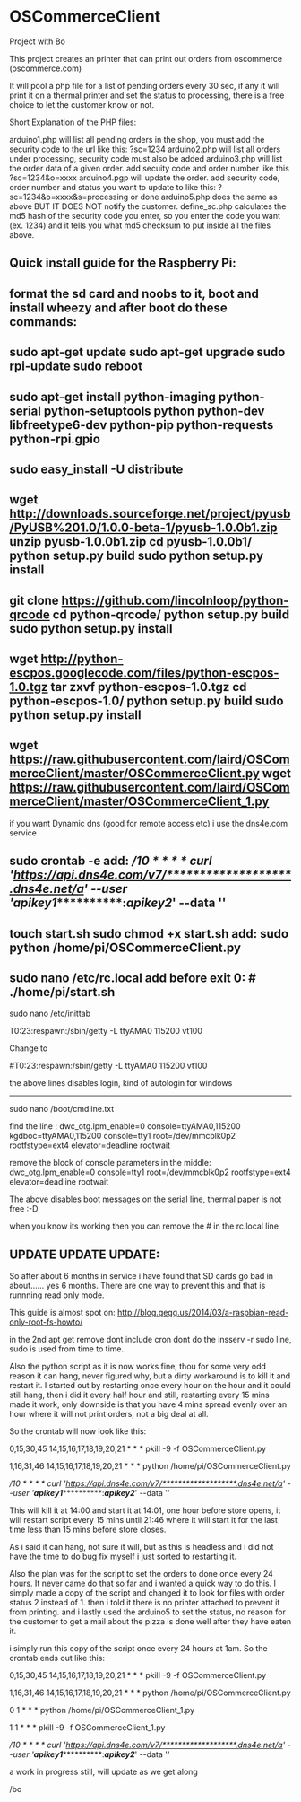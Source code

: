 OSCommerceClient
================

Project with Bo

This project creates an printer that can print out orders from oscommerce (oscommerce.com)

It will pool a php file for a list of pending orders every 30 sec, if any it will print it on a thermal printer and set the status to processing, there is a free choice to let the customer know or not.

Short Explanation of the PHP files:

arduino1.php will list all pending orders in the shop, you must add the security code to the url like this: ?sc=1234
arduino2.php will list all orders under processing, security code must also be added
arduino3.php will list the order data of a given order. add secuity code and order number like this ?sc=1234&o=xxxx
arduino4.pgp will update the order. add security code, order number and status you want to update to like this: ?sc=1234&o=xxxx&s=processing or done
arduino5.php does the same as above BUT IT DOES NOT notify the customer.
define_sc.php calculates the md5 hash of the security code you enter, so you enter the code you want (ex. 1234) and it tells you what md5 checksum to put inside all the files above.

Quick install guide for the Raspberry Pi:
-----------------------------------------

format the sd card and noobs to it, boot and install wheezy and after boot do these commands:
------------------
sudo apt-get update
sudo apt-get upgrade
sudo rpi-update
sudo reboot
------------------
sudo apt-get install python-imaging python-serial python-setuptools python python-dev libfreetype6-dev python-pip python-requests python-rpi.gpio
------------------
sudo easy_install -U distribute
------------------
wget http://downloads.sourceforge.net/project/pyusb/PyUSB%201.0/1.0.0-beta-1/pyusb-1.0.0b1.zip
unzip pyusb-1.0.0b1.zip
cd pyusb-1.0.0b1/
python setup.py build
sudo python setup.py install
------------------
git clone https://github.com/lincolnloop/python-qrcode
cd python-qrcode/
python setup.py build
sudo python setup.py install
------------------
wget http://python-escpos.googlecode.com/files/python-escpos-1.0.tgz
tar zxvf python-escpos-1.0.tgz
cd python-escpos-1.0/
python setup.py build
sudo python setup.py install
------------------
wget https://raw.githubusercontent.com/laird/OSCommerceClient/master/OSCommerceClient.py
wget https://raw.githubusercontent.com/laird/OSCommerceClient/master/OSCommerceClient_1.py
------------------
if you want Dynamic dns (good for remote access etc) i use the dns4e.com service

sudo crontab -e
add: */10 * * * *   curl 'https://api.dns4e.com/v7/*******************.dns4e.net/a' --user '******apikey1*****************:*****************apikey2*****************' --data ''
------------------
touch start.sh
sudo chmod +x start.sh
add: sudo python /home/pi/OSCommerceClient.py
------------------
sudo nano /etc/rc.local
add before exit 0: # ./home/pi/start.sh
------------------
sudo nano /etc/inittab

T0:23:respawn:/sbin/getty -L ttyAMA0 115200 vt100

Change to

#T0:23:respawn:/sbin/getty -L ttyAMA0 115200 vt100

the above lines disables login, kind of autologin for windows

------------------
sudo nano /boot/cmdline.txt

find the line : dwc_otg.lpm_enable=0 console=ttyAMA0,115200 kgdboc=ttyAMA0,115200 console=tty1 root=/dev/mmcblk0p2 rootfstype=ext4 elevator=deadline rootwait

remove the block of console parameters in the middle: dwc_otg.lpm_enable=0 console=tty1 root=/dev/mmcblk0p2 rootfstype=ext4 elevator=deadline rootwait

The above disables boot messages on the serial line, thermal paper is not free :-D


when you know its working then you can remove the # in the rc.local line


UPDATE UPDATE UPDATE:
---------------------

So after about 6 months in service i have found that SD cards go bad in about...... yes 6 months. There are one way to prevent this and that is runnning read only mode.

This guide is almost spot on: http://blog.gegg.us/2014/03/a-raspbian-read-only-root-fs-howto/

in the 2nd apt get remove dont include cron
dont do the insserv -r sudo line, sudo is used from time to time.

Also the python script as it is now works fine, thou for some very odd reason it can hang, never figured why, but a dirty workaround is to kill it and restart it. I started out by restarting once every hour on the hour and it could still hang, then i did it every half hour and still, restarting every 15 mins made it work, only downside is that you have 4 mins spread evenly over an hour where it will not print orders, not a big deal at all.

So the crontab will now look like this:

0,15,30,45 14,15,16,17,18,19,20,21 * * * pkill -9 -f OSCommerceClient.py

1,16,31,46 14,15,16,17,18,19,20,21 * * * python /home/pi/OSCommerceClient.py

*/10 * * * *   curl 'https://api.dns4e.com/v7/*******************.dns4e.net/a' --user '******apikey1*****************:*****************apikey2*****************' --data ''

This will kill it at 14:00 and start it at 14:01, one hour before store opens, it will restart script every 15 mins until 21:46 where it will start it for the last time less than 15 mins before store closes.

As i said it can hang, not sure it will, but as this is headless and i did not have the time to do bug fix myself i just sorted to restarting it. 

Also the plan was for the script to set the orders to done once every 24 hours. It never came do that so far and i wanted a quick way to do this. I simply made a copy of the script and changed it to look for files with order status 2 instead of 1. then i told it there is no printer attached to prevent it from printing. and i lastly used the arduino5 to set the status, no reason for the customer to get a mail about the pizza is done well after they have eaten it.

i simply run this copy of the script once every 24 hours at 1am. So the crontab ends out like this:

0,15,30,45 14,15,16,17,18,19,20,21 * * * pkill -9 -f OSCommerceClient.py

1,16,31,46 14,15,16,17,18,19,20,21 * * * python /home/pi/OSCommerceClient.py

0 1 * * * python /home/pi/OSCommerceClient_1.py

1 1 * * * pkill -9 -f OSCommerceClient_1.py

*/10 * * * *   curl 'https://api.dns4e.com/v7/*******************.dns4e.net/a' --user '******apikey1*****************:*****************apikey2*****************' --data ''

a work in progress still, will update as we get along


/bo
